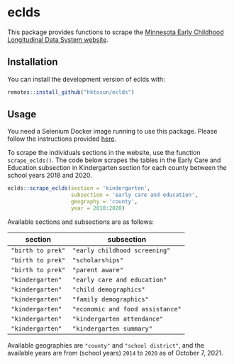 
<!-- README.md is generated from README.Rmd. Please edit that file -->

# eclds

This package provides functions to scrape the [Minnesota Early Childhood
Longitudinal Data System website](http://eclds.mn.gov/).

## Installation

You can install the development version of eclds with:

``` r
remotes::install_github("hktosun/eclds")
```

## Usage

You need a Selenium Docker image running to use this package. Please
follow the instructions provided
[here](https://docs.ropensci.org/RSelenium/articles/docker.html).

To scrape the individuals sections in the website, use the function
`scrape_eclds()`. The code below scrapes the tables in the Early Care
and Education subsection in Kindergarten section for each county between
the school years 2018 and 2020.

``` r
eclds::scrape_eclds(section = 'kindergarten', 
                    subsection = 'early care and education', 
                    geography = 'county', 
                    year = 2018:2020)
```

Available sections and subsections are as follows:

| section           | subsection                       |
|-------------------|----------------------------------|
| `"birth to prek"` | `"early childhood screening"`    |
| `"birth to prek"` | `"scholarships"`                 |
| `"birth to prek"` | `"parent aware"`                 |
| `"kindergarten"`  | `"early care and education"`     |
| `"kindergarten"`  | `"child demographics"`           |
| `"kindergarten"`  | `"family demographics"`          |
| `"kindergarten"`  | `"economic and food assistance"` |
| `"kindergarten"`  | `"kindergarten attendance"`      |
| `"kindergarten"`  | `"kindergarten summary"`         |

Available geographies are `"county"` and `"school district"`, and the
available years are from (school years) `2014` to `2020` as of October
7, 2021.
